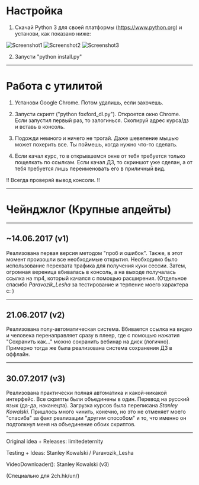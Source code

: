  
 Настройка
====================

1. Скачай Python 3 для своей платформы (https://www.python.org) и установи, как показано ниже:

![Screenshot1](https://i.imgur.com/24fZCce.png)
![Screenshot2](https://i.imgur.com/BDjiTsJ.png)
![Screenshot3](https://i.imgur.com/fyLH7tD.png)

2. Запусти "python install.py"

--------------------

  Работа с утилитой
====================

1. Установи Google Chrome. Потом удалишь, если захочешь.

2. Запусти скрипт ("python foxford_dl.py"). Откроется окно Chrome. Если запустил первый раз, то залогинься. Скопируй адрес курса/дз и вставь в консоль.

3. Подожди немного и ничего не трогай. Даже шевеление мышью может похерить все. Ты поймешь, когда нужно что-то сделать.

4. Если качал курс, то в открывшемся окне от тебя требуется только пощелкать по ссылкам. Если качал ДЗ, то скриншот уже сделан, а от тебя требуется лишь переименовать его в приличный вид.

!! Всегда проверяй вывод консоли. !!

--------------------

Чейнджлог (Крупные апдейты)
====================

---

~14.06.2017 (v1)
---

Реализована первая версия методом "проб и ошибок". Также, в этот момент произошли все необходимые открытия.
Необходимо было использование перехвата трафика для получения куки сессии.
Затем, огромная вереница вбивалась в консоль, а на выходе получалась ссылка на mp4, который качался с помощью расширения.
(Отдельное спасибо *Paravozik_Lesha* за тестирование и терпение моего характера c: )

---

21.06.2017 (v2)
---

Реализована полу-автоматическая система.
Вбивается ссылка на видео и человека перенаправляет сразу в плеер, где с помощью нажатия "Сохранить как..." можно сохранить вебинар на диск (логично). 
Примерно тогда же была реализована система сохранения ДЗ в оффлайн.

---

30.07.2017 (v3)
---

Реализована практически полная автоматика и какой-никакой интерфейс.
Все скрипты были объединены в один.
Перевод на русский язык (да-да, наканецта).
Загрузка курсов была переписана *Stanley Kowalski*. Пришлось много чинить, конечно, но это не отменяет моего "спасиба" за факт реализации "другим способом" и то, что именно он подтолкнул меня на объединение обоих скриптов.

--------

Original idea + Releases: limitedeternity

Testing + Ideas: Stanley Kowalski / Paravozik_Lesha

VideoDownloader(): Stanley Kowalski (v3)

(Специально для 2ch.hk/un/)
